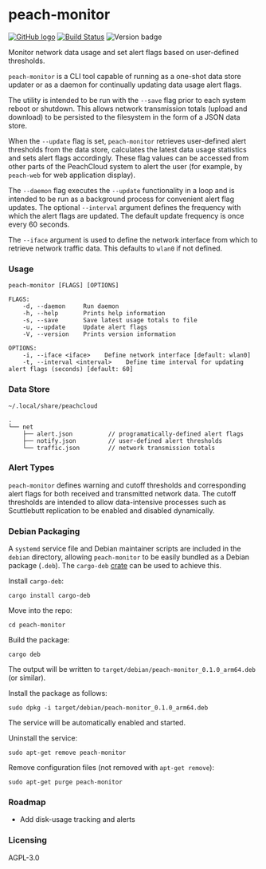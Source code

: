 # peach-monitor

[![GitHub logo](/assets/github_logo.png "peach-monitor GitHub repository")](https://github.com/peachcloud/peach-monitor) [![Build Status](https://travis-ci.com/peachcloud/peach-web.svg?branch=master)](https://travis-ci.com/peachcloud/peach-web) ![Version badge](https://img.shields.io/badge/version-0.1.0-<COLOR>.svg)

Monitor network data usage and set alert flags based on user-defined thresholds.

`peach-monitor` is a CLI tool capable of running as a one-shot data store updater or as a daemon for continually updating data usage alert flags.

The utility is intended to be run with the `--save` flag prior to each system reboot or shutdown. This allows network transmission totals (upload and download) to be persisted to the filesystem in the form of a JSON data store.

When the `--update` flag is set, `peach-monitor` retrieves user-defined alert thresholds from the data store, calculates the latest data usage statistics and sets alert flags accordingly. These flag values can be accessed from other parts of the PeachCloud system to alert the user (for example, by `peach-web` for web application display).

The `--daemon` flag executes the `--update` functionality in a loop and is intended to be run as a background process for convenient alert flag updates. The optional `--interval` argument defines the frequency with which the alert flags are updated. The default update frequency is once every 60 seconds.

The `--iface` argument is used to define the network interface from which to retrieve network traffic data. This defaults to `wlan0` if not defined.

### Usage

`peach-monitor [FLAGS] [OPTIONS]`

```
FLAGS:
    -d, --daemon     Run daemon
    -h, --help       Prints help information
    -s, --save       Save latest usage totals to file
    -u, --update     Update alert flags
    -V, --version    Prints version information

OPTIONS:
    -i, --iface <iface>    Define network interface [default: wlan0]
    -t, --interval <interval>    Define time interval for updating alert flags (seconds) [default: 60]
```

### Data Store

`~/.local/share/peachcloud`

```
.
└── net
    ├── alert.json          // programatically-defined alert flags
    ├── notify.json         // user-defined alert thresholds
    └── traffic.json        // network transmission totals
```

### Alert Types

`peach-monitor` defines warning and cutoff thresholds and corresponding alert flags for both received and transmitted network data. The cutoff thresholds are intended to allow data-intensive processes such as Scuttlebutt replication to be enabled and disabled dynamically.

### Debian Packaging

A `systemd` service file and Debian maintainer scripts are included in the `debian` directory, allowing `peach-monitor` to be easily bundled as a Debian package (`.deb`). The `cargo-deb` [crate](https://crates.io/crates/cargo-deb) can be used to achieve this.

Install `cargo-deb`:

`cargo install cargo-deb`

Move into the repo:

`cd peach-monitor`

Build the package:

`cargo deb`

The output will be written to `target/debian/peach-monitor_0.1.0_arm64.deb` (or similar).

Install the package as follows:

`sudo dpkg -i target/debian/peach-monitor_0.1.0_arm64.deb`

The service will be automatically enabled and started.

Uninstall the service:

`sudo apt-get remove peach-monitor`

Remove configuration files (not removed with `apt-get remove`):

`sudo apt-get purge peach-monitor`

### Roadmap

- Add disk-usage tracking and alerts  

### Licensing

AGPL-3.0
